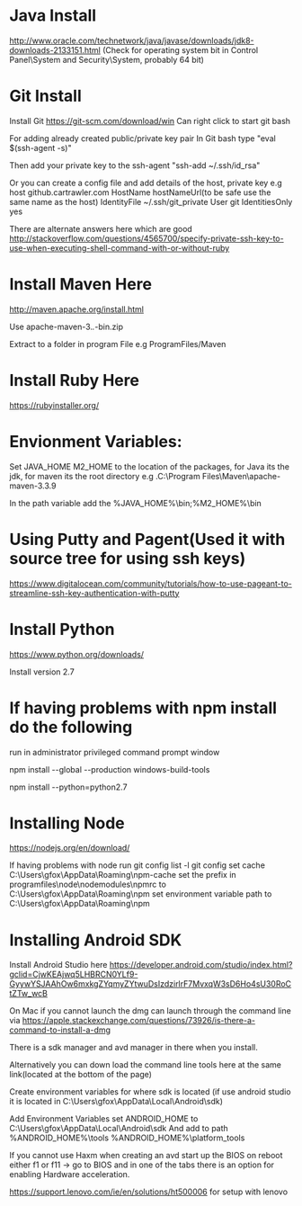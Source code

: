 # Java Install

http://www.oracle.com/technetwork/java/javase/downloads/jdk8-downloads-2133151.html (Check for operating system bit in Control Panel\System and Security\System, probably 64 bit)

# Git Install

Install Git https://git-scm.com/download/win
Can right click to start git bash

For adding already created public/private key pair
In Git bash type
"eval $(ssh-agent -s)"

Then add your private key to the ssh-agent
"ssh-add ~/.ssh/id_rsa"

Or you can create a config file and add details of the host, private key e.g
 host github.cartrawler.com
 HostName hostNameUrl(to be safe use the same name as the host)
 IdentityFile ~/.ssh/git_private
 User git
 IdentitiesOnly yes
 
 There are alternate answers here which are good
 http://stackoverflow.com/questions/4565700/specify-private-ssh-key-to-use-when-executing-shell-command-with-or-without-ruby
 
 
# Install Maven Here

 http://maven.apache.org/install.html
 
 Use apache-maven-3.*.*-bin.zip
 
 Extract to a folder in program File e.g ProgramFiles/Maven
 
 
# Install Ruby Here
 
 https://rubyinstaller.org/
 
 
# Envionment Variables:
 
 Set JAVA_HOME M2_HOME to the location of the packages, for Java its the jdk, for maven its the root directory e.g .C:\Program        Files\Maven\apache-maven-3.3.9
 
 In the path variable add the %JAVA_HOME%\bin;%M2_HOME%\bin
 
# Using Putty and Pagent(Used it with source tree for using ssh keys)
 https://www.digitalocean.com/community/tutorials/how-to-use-pageant-to-streamline-ssh-key-authentication-with-putty
 
# Install Python

 https://www.python.org/downloads/
 
 Install version 2.7
 
# If having problems with npm install do the following
 run in administrator privileged command prompt window
 
 npm install --global --production windows-build-tools
 
 npm install --python=python2.7
 
 
# Installing Node 
https://nodejs.org/en/download/

If having problems with node run
git config list -l
git config set cache C:\Users\gfox\AppData\Roaming\npm-cache
set the prefix in programfiles\node\nodemodules\npmrc to C:\Users\gfox\AppData\Roaming\npm
set environment variable path to C:\Users\gfox\AppData\Roaming\npm


 # Installing Android SDK
 Install Android Studio here https://developer.android.com/studio/index.html?gclid=CjwKEAjwq5LHBRCN0YLf9-GyywYSJAAhOw6mxkgZYqmyZYtwuDsIzdzirlrF7MvxqW3sD6Ho4sU30RoCtZTw_wcB
 
 On Mac if you cannot launch the dmg can launch through the command line via https://apple.stackexchange.com/questions/73926/is-there-a-command-to-install-a-dmg
 
 There is a sdk manager and avd manager in there when you install.
 
 Alternatively you can down load the command line tools here at the same link(located at the bottom of the page)
 
 Create environment variables for where sdk is located (if use android studio it is located in C:\Users\gfox\AppData\Local\Android\sdk)
 
 Add Environment Variables set ANDROID_HOME to C:\Users\gfox\AppData\Local\Android\sdk
 And add to path %ANDROID_HOME%\tools %ANDROID_HOME%\platform_tools 
 
 If you cannot use Haxm when creating an avd start up the BIOS on reboot either f1 or f11 -> go to BIOS and in one of the tabs there is an option for enabling Hardware acceleration.
 
 https://support.lenovo.com/ie/en/solutions/ht500006 for setup with lenovo
